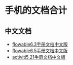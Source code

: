# 手机的文档合计
## 中文文档
- <a href="http://doc.199311.xyz/flowable6.3/index.html" target="_blank">flowable6.3手册文档中文版</a>
- <a href="http://doc.199311.xyz/flowable6.5/index.html" target="_blank">flowable6.5手册文档中文版</a>
- <a href="http://doc.199311.xyz/activiti5.21/index.html" target="_blank">activiti5.21手册文档中文版</a>